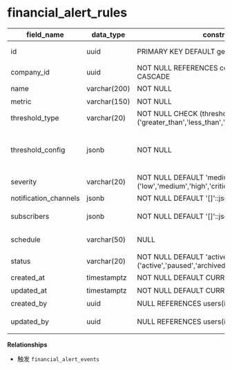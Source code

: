 # financial_alert_rules

| field_name | data_type | constraints | comment |
| --- | --- | --- | --- |
| id | uuid | PRIMARY KEY DEFAULT gen_random_uuid() | 预警规则ID |
| company_id | uuid | NOT NULL REFERENCES companies(id) ON DELETE CASCADE | 租户ID |
| name | varchar(200) | NOT NULL | 规则名称 |
| metric | varchar(150) | NOT NULL | 指标编码 |
| threshold_type | varchar(20) | NOT NULL CHECK (threshold_type IN ('greater_than','less_than','between','change_rate')) | 阈值类型 |
| threshold_config | jsonb | NOT NULL | 阈值配置（上下限、同比环比） |
| severity | varchar(20) | NOT NULL DEFAULT 'medium' CHECK (severity IN ('low','medium','high','critical')) | 严重级别 |
| notification_channels | jsonb | NOT NULL DEFAULT '[]'::jsonb | 通知渠道 |
| subscribers | jsonb | NOT NULL DEFAULT '[]'::jsonb | 订阅人/角色 |
| schedule | varchar(50) | NULL | 可选执行频率 |
| status | varchar(20) | NOT NULL DEFAULT 'active' CHECK (status IN ('active','paused','archived')) | 状态 |
| created_at | timestamptz | NOT NULL DEFAULT CURRENT_TIMESTAMP | 创建时间 |
| updated_at | timestamptz | NOT NULL DEFAULT CURRENT_TIMESTAMP | 更新时间 |
| created_by | uuid | NULL REFERENCES users(id) | 创建人 |
| updated_by | uuid | NULL REFERENCES users(id) | 最近更新人 |

**Relationships**
- 触发 `financial_alert_events`
